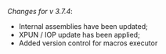 _Changes for v 3.7.4_:
- Internal assemblies have been updated;
- XPUN / IOP update has been applied;
- Added version control for macros executor
